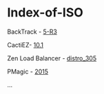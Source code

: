 # Index-of-ISO


BackTrack - [5-R3](BackTrack5R3/BackTrack_5_R3-linux-GNOME-64.iso)

CactiEZ- [10.1](CactiEZ/CactiEZ-10.1-x86_64.iso)

Zen Load Balancer - [distro_305](Zen-LoadBalancer/zenloadbalancer-distro_305.iso)

PMagic - [2015](PMagic/pmagic_2015_03_06.iso)

...
